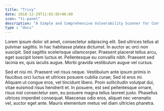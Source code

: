 ```yaml
---
title: "Trivy"
date: 2018-12-29T11:02:05+06:00
icon: "ti-panel"
description: "A Simple and Comprehensive Vulnerability Scanner for Containers and other Artifacts, Suitable for CI." 
type : "docs"
---
```

Lorem ipsum dolor sit amet, consectetur adipiscing elit. Sed ultrices tellus at pulvinar sagittis. In hac habitasse platea dictumst. In auctor ac orci non suscipit. Sed sagittis scelerisque ullamcorper. Praesent placerat tellus arcu, eget suscipit lorem luctus et. Pellentesque eu convallis nibh. Praesent sed lacinia ex, quis iaculis augue. Morbi gravida vestibulum augue vel cursus.

Sed et nisi mi. Praesent vel risus neque. Vestibulum ante ipsum primis in faucibus orci luctus et ultrices posuere cubilia curae; Sed id eros mi. Aliquam ut congue eros, vel tincidunt libero. Proin sollicitudin volutpat dui, vitae euismod risus hendrerit et. In posuere, est sed pellentesque ornare, risus nisl consectetur sem, eu posuere magna tellus laoreet justo. Phasellus ultrices imperdiet consequat. Maecenas odio eros, aliquet nec venenatis vel, auctor eget ante. Mauris elementum metus vel diam ultricies pharetra.